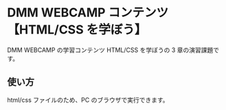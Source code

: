 # DMM WEBCAMP コンテンツ【HTML/CSS を学ぼう】

DMM WEBCAMP の学習コンテンツ HTML/CSS を学ぼうの 3 章の演習課題です。

## 使い方

html/css ファイルのため、PC のブラウザで実行できます。
